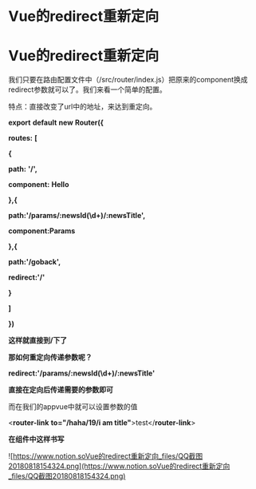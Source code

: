 # Vue的redirect重新定向

# Vue的redirect重新定向

我们只要在路由配置文件中（/src/router/index.js）把原来的component换成redirect参数就可以了。我们来看一个简单的配置。

特点：直接改变了url中的地址，来达到重定向。

**export** **default** **new** **Router({**

**routes:** **[**

**{**

**path:** **'/',**

**component:** **Hello**

**},{**

**path:'/params/:newsId(\\d+)/:newsTitle',**

**component:Params**

**},{**

**path:'/goback',**

**redirect:'/'**

**}**

**]**

**})**

**这样就直接到/下了**

**那如何重定向传递参数呢？**

**redirect:'/params/:newsId(\\d+)/:newsTitle'**

**直接在定向后传递需要的参数即可**

而在我们的appvue中就可以设置参数的值

<**router-link** **to="/haha/19/i am title"**>test</**router-link**>

**在组件中这样书写**

![https://www.notion.soVue的redirect重新定向_files/QQ截图20180818154324.png](https://www.notion.soVue的redirect重新定向_files/QQ截图20180818154324.png)